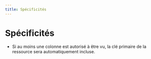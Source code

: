 ```yaml
---
title: Spécificités
---
```


# Spécificités

- Si au moins une colonne est autorisé à être vu, la clé primaire de la ressource sera automatiquement incluse.
